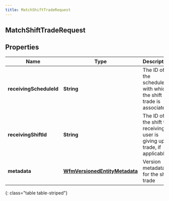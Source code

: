 ```yaml
---
title: MatchShiftTradeRequest
---
```

## MatchShiftTradeRequest


## Properties

| Name | Type | Description | Notes |
| ------------ | ------------- | ------------- | ------------- |
| **receivingScheduleId** | <!----><!---->**String**<!----> | The ID of the schedule with which the shift trade is associated |  |
| **receivingShiftId** | <!----><!---->**String**<!----> | The ID of the shift the receiving user is giving up in trade, if applicable |  [optional] |
| **metadata** | <!----><!---->[**WfmVersionedEntityMetadata**](WfmVersionedEntityMetadata.html)<!----> | Version metadata for the shift trade |  |
{: class="table table-striped"}



